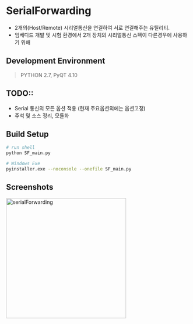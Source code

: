 # SerialForwarding
* 2개의(Host/Remote) 시리얼통신을 연결하여 서로 연결해주는 유틸리티.
* 임베디드 개발 및 시험 환경에서 2개 장치의 시리얼통신 스펙이 다른경우에 사용하기 위해 

## Development Environment
> PYTHON 2.7, PyQT 4.10

## TODO::
* Serial 통신의 모든 옵션 적용 (현재 주요옵션외에는 옵션고정)
* 주석 및 소스 정리, 모듈화

## Build Setup
``` bash
# run shell
python SF_main.py

# Windows Exe 
pyinstaller.exe --noconsole --onefile SF_main.py
```

## Screenshots
<div>
<img width="329" alt="serialForwarding" src="https://user-images.githubusercontent.com/18394876/71058842-6caf4380-21a4-11ea-90f1-d4f6889aaf01.png">
<div>
  
  
